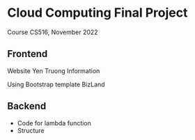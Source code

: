 # Cloud Computing Final Project

Course CS516, November 2022

## Frontend

Website Yen Truong Information

Using Bootstrap template BizLand

## Backend

- Code for lambda function
- Structure

